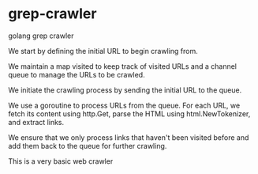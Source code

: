 # grep-crawler
golang grep crawler 

We start by defining the initial URL to begin crawling from.

We maintain a map visited to keep track of visited URLs and a channel queue to manage the URLs to be crawled.

We initiate the crawling process by sending the initial URL to the queue.

We use a goroutine to process URLs from the queue. For each URL, we fetch its content using http.Get, parse the HTML using html.NewTokenizer, and extract links.

We ensure that we only process links that haven't been visited before and add them back to the queue for further crawling.

This is a very basic web crawler 